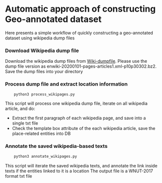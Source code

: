 # Automatic approach of constructing Geo-annotated dataset 

Here presents a simple workflow of quickly constructing a geo-annotated dataset using wikipedia dump files

### Download Wikipedia dump file
	
Download the wikipedia dump files from [Wiki-dumpfile](https://dumps.wikimedia.org/enwiki/20200101/). Please use the dump file version as enwiki-20200101-pages-articles1.xml-p10p30302.bz2. Save the dump files into your directory

### Process dump file and extract location information

```bash
    python3 process_wikipages.py
 ```

 This script will process one wikipedia dump file, iterate on all wikipedia article, and do:

 * Extract the first paragraph of each wikipedia page, and save into a single txt file
 * Check the template box attribute of the each wikipedia article, save the place-related entities into DB

### Annotate the saved wikipedia-based texts

```bash
    python3 annotate_wikipages.py
 ```
This script will iterate the saved wikipedia texts, and annotate the link inside texts if the entities linked to it is a location
The output file is a WNUT-2017 format txt file


